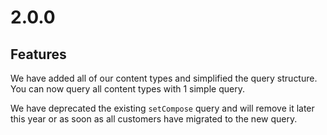 # 2.0.0

## Features

We have added all of our content types and simplified the query structure. You can now query all content types with 1 simple query.

We have deprecated the existing `setCompose` query and will remove it later this year or as soon as all customers have migrated to the new query.
